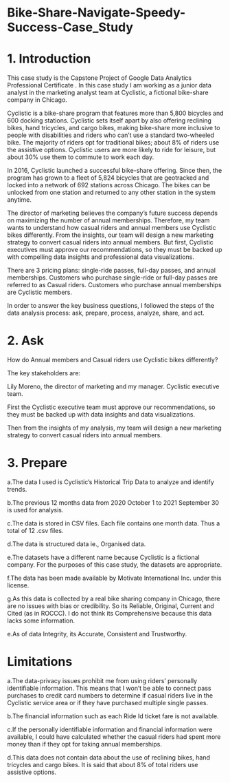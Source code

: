 # Bike-Share-Navigate-Speedy-Success-Case_Study


 # 1. Introduction
 
This case study is the Capstone Project of Google Data Analytics Professional Certificate . In this case study I am working as a junior data analyst in the marketing analyst team at Cyclistic, a fictional bike-share company in Chicago.

Cyclistic is a bike-share program that features more than 5,800 bicycles and 600 docking stations. Cyclistic sets itself apart by also offering reclining bikes, hand tricycles, and cargo bikes, making bike-share more inclusive to people with disabilities and riders who can’t use a standard two-wheeled bike. The majority of riders opt for traditional bikes; about 8% of riders use the assistive options. Cyclistic users are more likely to ride for leisure, but about 30% use them to commute to work each day.

In 2016, Cyclistic launched a successful bike-share offering. Since then, the program has grown to a fleet of 5,824 bicycles that are geotracked and locked into a network of 692 stations across Chicago. The bikes can be unlocked from one station and returned to any other station in the system anytime.

The director of marketing believes the company’s future success depends on maximizing the number of annual memberships. Therefore, my team wants to understand how casual riders and annual members use Cyclistic bikes differently. From the insights, our team will design a new marketing strategy to convert casual riders into annual members. But first, Cyclistic executives must approve our recommendations, so they must be backed up with compelling data insights and professional data visualizations.

There are 3 pricing plans: single-ride passes, full-day passes, and annual memberships. Customers who purchase single-ride or full-day passes are referred to as Casual riders. Customers who purchase annual memberships are Cyclistic members.

In order to answer the key business questions, I followed the steps of the data analysis process: ask, prepare, process, analyze, share, and act.


# 2. Ask


How do Annual members and Casual riders use Cyclistic bikes differently?

The key stakeholders are:

Lily Moreno, the director of marketing and my manager.
Cyclistic executive team.

First the Cyclistic executive team must approve our recommendations, so they must be backed up with data insights and data visualizations.

Then from the insights of my analysis, my team will design a new marketing strategy to convert casual riders into annual members.



# 3. Prepare


a.The data I used is Cyclistic’s Historical Trip Data to analyze and identify trends.

b.The previous 12 months data from 2020 October 1 to 2021 September 30 is used for analysis.

c.The data is stored in CSV files. Each file contains one month data. Thus a total of 12 .csv files.

d.The data is structured data ie., Organised data.

e.The datasets have a different name because Cyclistic is a fictional company. For the purposes of this case study, the datasets are appropriate.

f.The data has been made available by Motivate International Inc. under this license.

g.As this data is collected by a real bike sharing company in Chicago, there are no issues with bias or credibility. So its Reliable, Original, Current and Cited (as in ROCCC). I do not think its Comprehensive because this data lacks some information.

e.As of data Integrity, its Accurate, Consistent and Trustworthy.

# Limitations

 a.The data-privacy issues prohibit me from using riders’ personally identifiable information. This means that I won’t be able to connect pass purchases to credit card numbers to determine if casual riders live in the Cyclistic service area or if they have purchased multiple single passes.

b.The financial information such as each Ride Id ticket fare is not available.

c.If the personally identifiable information and financial information were available, I could have calculated whether the casual riders had spent more money than if they opt for taking annual memberships.

d.This data does not contain data about the use of reclining bikes, hand tricycles and cargo bikes. It is said that about 8% of total riders use assistive options.
